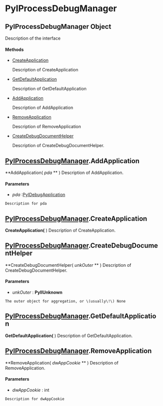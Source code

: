 # PyIProcessDebugManager

## PyIProcessDebugManager Object

Description of the interface

#### Methods


  - [CreateApplication](PyIProcessDebugManager.md#pyiprocessdebugmanagercreateapplication)

    Description of CreateApplication&nbsp;

  - [GetDefaultApplication](PyIProcessDebugManager.md#pyiprocessdebugmanagergetdefaultapplication)

    Description of GetDefaultApplication&nbsp;

  - [AddApplication](PyIProcessDebugManager.md#pyiprocessdebugmanageraddapplication)

    Description of AddApplication&nbsp;

  - [RemoveApplication](PyIProcessDebugManager.md#pyiprocessdebugmanagerremoveapplication)

    Description of RemoveApplication&nbsp;

  - [CreateDebugDocumentHelper](PyIProcessDebugManager.md#pyiprocessdebugmanagercreatedebugdocumenthelper)

    Description of CreateDebugDocumentHelper\.&nbsp;

## [PyIProcessDebugManager](#pyiprocessdebugmanager)\.AddApplication

 **AddApplication\( *pda* ** \)
Description of AddApplication\.

#### Parameters


  -  *pda* :[PyIDebugApplication](#pyidebugapplication)

    Description for pda

## [PyIProcessDebugManager](#pyiprocessdebugmanager)\.CreateApplication

 **CreateApplication\(** \)
Description of CreateApplication\.

## [PyIProcessDebugManager](#pyiprocessdebugmanager)\.CreateDebugDocumentHelper

 **CreateDebugDocumentHelper\( *unkOuter* ** \)
Description of CreateDebugDocumentHelper\.

#### Parameters


  -  *unkOuter* : **PyIIUnknown** 

    The outer object for aggregation, or \(usually\!\) None

## [PyIProcessDebugManager](#pyiprocessdebugmanager)\.GetDefaultApplication

 **GetDefaultApplication\(** \)
Description of GetDefaultApplication\.

## [PyIProcessDebugManager](#pyiprocessdebugmanager)\.RemoveApplication

 **RemoveApplication\( *dwAppCookie* ** \)
Description of RemoveApplication\.

#### Parameters


  -  *dwAppCookie* : int

    Description for dwAppCookie